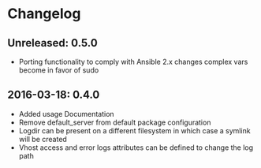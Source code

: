 # Changelog

## Unreleased: 0.5.0

  - Porting functionality to comply with Ansible 2.x changes
    complex vars
    become in favor of sudo

## 2016-03-18: 0.4.0

  - Added usage Documentation
  - Remove default_server from default package configuration
  - Logdir can be present on a different filesystem in which case a symlink 
    will be created
  - Vhost access and error logs attributes can be defined to change the
    log path

